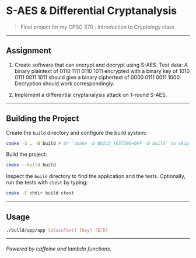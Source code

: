 # S-AES & Differential Cryptanalysis

> Final project for my CPSC 370 : Introduction to Cryptology class

---

## Assignment
1. Create software that can encrypt and decrypt using S-AES. Test data: A binary plaintext of 0110 1111 0110 1011 encrypted with a binary key of 1010 0111 0011 1011 should give a binary ciphertext of 0000 0111 0011 1000. Decryption should work correspondingly. 

2. Implement a differential cryptanalysis attack on 1-round S-AES.

---

## Building the Project 
Create the `build` directory and configure the build system:
```bash
cmake -S . -B build # Or `cmake -D BUILD_TESTING=OFF -B build` to skip tests. 
```
Build the project:
```bash
cmake --build build
```
Inspect the `build` directory to find the application and the tests.
Optionally, run the tests with `ctest` by typing:
```bash
cmake -E chdir build ctest
```

---

## Usage
```bash
./bulld/app/app [plainText] [key] [E/D]
```
---

###### Powered by caffeine and lambda functions.
